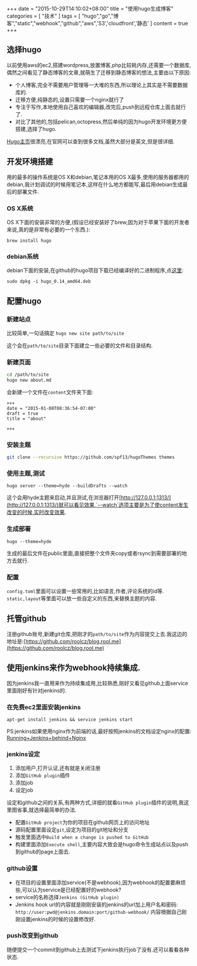 +++
date = "2015-10-29T14:10:02+08:00"
title = "使用hugo生成博客"
categories = [ "技术" ]
tags = [ "hugo","go","博客","static","webhook","github","aws",'S3','cloudfront','静态' ]
content = true
+++

## 选择hugo
以前使用aws的ec2,搭建wordpress,放置博客,php比较耗内存,还需要一个数据库,偶然之间看见了静态博客的文章,就萌生了迁移到静态博客的想法,主要由以下原因:

* 个人博客,完全不需要用户管理等一大堆的东西,所以理论上其实是不需要数据库的.
* 迁移方便,纯静态的,设置只需要一个nginx就行了
* 专注于写作,本地使用自己喜欢的编辑器,改完后,push到远程仓库上面去就行了.
* 对比了其他的,包括pelican,octopress,然后单纯的因为hugo开发环境更方便搭建,选择了hugo.

[Hugo主页](https://gohugo.io/)很漂亮,在官网可以查到很多文档,虽然大部分是英文,但是很详细.
<!--more-->
## 开发环境搭建

用的最多的操作系统是OS X和debian,笔记本用的OS X最多,使用的服务器都用的debian,我计划调试的时候用笔记本,这样在什么地方都能写,最后用debian生成最后的部署文件.

### OS X系统
OS X下面的安装非常的方便,(假设已经安装好了brew,因为对于苹果下面的开发者来说,真的是非常有必要的一个东西.):

`brew install hugo`

### debian系统
debian下面的安装,在github的hugo项目下载已经编译好的二进制程序,点[这里](https://github.com/spf13/hugo/releases):

`sudo dpkg -i hugo_0.14_amd64.deb`

## 配置hugo
### 新建站点
比较简单,一句话搞定
`hugo new site path/to/site`

这个会在`path/to/site`目录下面建立一些必要的文件和目录结构.
### 新建页面
```bash
cd /path/to/site
hugo new about.md
```
会新建一个文件在`content`文件夹下面:
```
+++
date = "2015-01-08T08:36:54-07:00"
draft = true
title = "about"

+++
```
### 安装主题
```bash
git clone --recursive https://github.com/spf13/hugoThemes themes
```
### 使用主题,测试
`hugo server --theme=hyde --buildDrafts --watch`

这个会用hyde主题来启动,并且测试,在浏览器打开[http://127.0.0.1:1313/](http://127.0.0.1:1313/)就可以看见效果,`--watch`选项主要是为了使content发生改变的时候,实时改变效果.

### 生成部署
`hugo --theme=hyde`

生成的最后文件在public里面,直接把整个文件夹copy或者rsync到需要部署的地方去就行.

### 配置
`config.toml`里面可以设置一些常用的,比如语言,作者,评论系统的id等.
`static,layout`等里面可以放一些自定义的东西,来替换主题的内容.

## 托管github
注册github账号,新建git仓库,把刚才的`path/to/site`作为内容提交上去.我这边的地址是:[https://github.com/roolcz/blog.rool.me](https://github.com/roolcz/blog.rool.me)
## 使用jenkins来作为webhook持续集成.
因为jenkins我一直用来作为持续集成用,比较熟悉,刚好又看见github上面service里面刚好有针对jenkins的.
### 在免费ec2里面安装jenkins
`apt-get install jenkins && service jenkins start`

PS:jenkins如果使用nginx作为前端的话,最好按照jenkins的文档设定nginx的配置:
[Running+Jenkins+behind+Nginx](https://wiki.jenkins-ci.org/display/JENKINS/Running+Jenkins+behind+Nginx ) 
### jenkins设定
1. 添加用户,打开认证,还有就是关闭注册
2. 添加`GitHub plugin`插件
3. 添加job
4. 设定job

设定和github之间的关系,有两种方式,详细的就看`GitHub plugin`插件的说明,我这里图省事,就选择最简单的办法.

* 配置`GitHub project`为你的项目在github网页上的访问地址
* 源码配置里面设定`git`,设定为项目的git地址和分支
* 触发里面选中`Build when a change is pushed to GitHub`
* 构建里面添加`Execute shell`,主要内容大致会是hugo命令生成站点以及push到github的page上面去.

### github设置

* 在项目的设置里面添加service(不是webhook),因为webhook的配置要麻烦些,可以认为service是已经配置好的webhook?
* service的名称选择`Jenkins (GitHub plugin)`
* Jenkins hook url的内容就是刚刚安装的jenkins的url加上用户名和密码:
`http://user:pwd@jenkins.domain:port/github-webhook/`
内容根据自己刚刚设置jenkins的时候的设置修改好.

### push改变到github
随便提交一个commit到github上去测试下jenkins执行job了没有.还可以看看各种状态.

